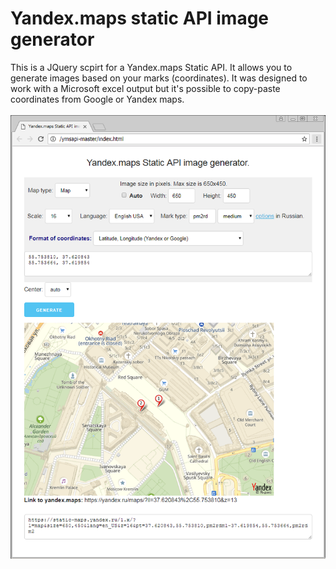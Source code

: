 # Yandex.maps static API image generator
This is a JQuery scpirt for a Yandex.maps Static API. It allows you to generate images based on your marks (coordinates).
It was designed to work with a Microsoft excel output but it's possible to copy-paste coordinates from Google or Yandex maps.</br></br>
![preview](preview.png)
